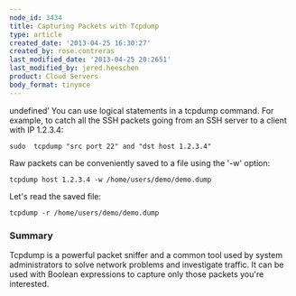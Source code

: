 ```yaml
---
node_id: 3434
title: Capturing Packets with Tcpdump
type: article
created_date: '2013-04-25 16:30:27'
created_by: rose.contreras
last_modified_date: '2013-04-25 20:2651'
last_modified_by: jered.heeschen
product: Cloud Servers
body_format: tinymce
---
```


undefined&rsquo; You
can use logical statements in a tcpdump command. For example, to catch
all the SSH packets going from an SSH server to a client with IP
1.2.3.4:

    sudo  tcpdump "src port 22" and "dst host 1.2.3.4"

Raw packets can be conveniently saved to a file using the '-w' option:

    tcpdump host 1.2.3.4 -w /home/users/demo/demo.dump

Let's read the saved file:

    tcpdump -r /home/users/demo/demo.dump

### Summary

Tcpdump is a powerful packet sniffer and a common tool used by system
administrators to solve network problems and investigate traffic. It can
be used with Boolean expressions to capture only those packets you're
interested.

